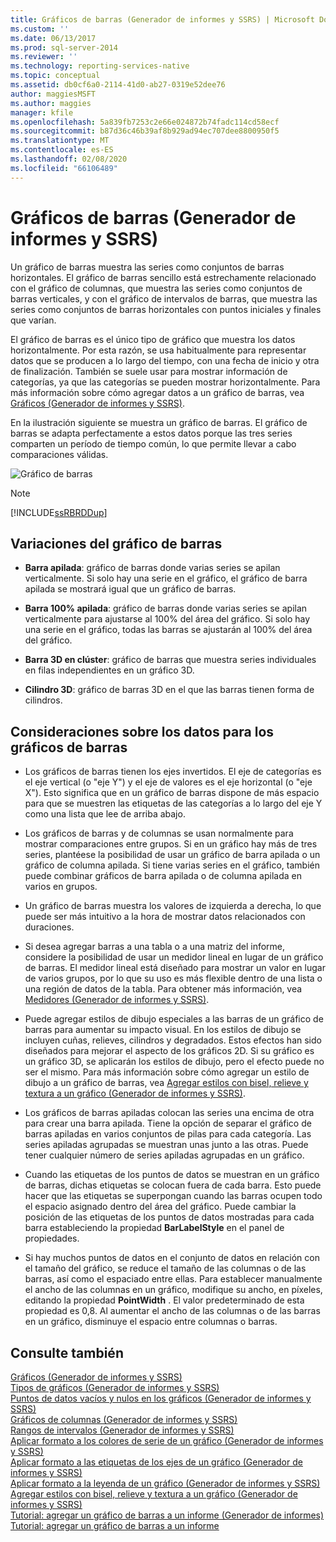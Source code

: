 ```yaml
---
title: Gráficos de barras (Generador de informes y SSRS) | Microsoft Docs
ms.custom: ''
ms.date: 06/13/2017
ms.prod: sql-server-2014
ms.reviewer: ''
ms.technology: reporting-services-native
ms.topic: conceptual
ms.assetid: db0cf6a0-2114-41d0-ab27-0319e52dee76
author: maggiesMSFT
ms.author: maggies
manager: kfile
ms.openlocfilehash: 5a839fb7253c2e66e024872b74fadc114cd58ecf
ms.sourcegitcommit: b87d36c46b39af8b929ad94ec707dee8800950f5
ms.translationtype: MT
ms.contentlocale: es-ES
ms.lasthandoff: 02/08/2020
ms.locfileid: "66106489"
---
```

# <a name="bar-charts-report-builder-and-ssrs"></a>Gráficos de barras (Generador de informes y SSRS)
  Un gráfico de barras muestra las series como conjuntos de barras horizontales. El gráfico de barras sencillo está estrechamente relacionado con el gráfico de columnas, que muestra las series como conjuntos de barras verticales, y con el gráfico de intervalos de barras, que muestra las series como conjuntos de barras horizontales con puntos iniciales y finales que varían.  
  
 El gráfico de barras es el único tipo de gráfico que muestra los datos horizontalmente. Por esta razón, se usa habitualmente para representar datos que se producen a lo largo del tiempo, con una fecha de inicio y otra de finalización. También se suele usar para mostrar información de categorías, ya que las categorías se pueden mostrar horizontalmente. Para más información sobre cómo agregar datos a un gráfico de barras, vea [Gráficos &#40;Generador de informes y SSRS&#41;](charts-report-builder-and-ssrs.md).  
  
 En la ilustración siguiente se muestra un gráfico de barras. El gráfico de barras se adapta perfectamente a estos datos porque las tres series comparten un período de tiempo común, lo que permite llevar a cabo comparaciones válidas.  
  
 ![Gráfico de barras](../media/barchart.gif "Gráfico de barras")  
  
> [!NOTE]  
>  [!INCLUDE[ssRBRDDup](../../includes/ssrbrddup-md.md)]  
  
## <a name="variations-of-the-bar-chart"></a>Variaciones del gráfico de barras  
  
-   **Barra apilada**: gráfico de barras donde varias series se apilan verticalmente. Si solo hay una serie en el gráfico, el gráfico de barra apilada se mostrará igual que un gráfico de barras.  
  
-   **Barra 100% apilada**: gráfico de barras donde varias series se apilan verticalmente para ajustarse al 100% del área del gráfico. Si solo hay una serie en el gráfico, todas las barras se ajustarán al 100% del área del gráfico.  
  
-   **Barra 3D en clúster**: gráfico de barras que muestra series individuales en filas independientes en un gráfico 3D.  
  
-   **Cilindro 3D**: gráfico de barras 3D en el que las barras tienen forma de cilindros.  
  
## <a name="data-considerations-for-bar-charts"></a>Consideraciones sobre los datos para los gráficos de barras  
  
-   Los gráficos de barras tienen los ejes invertidos. El eje de categorías es el eje vertical (o "eje Y") y el eje de valores es el eje horizontal (o "eje X"). Esto significa que en un gráfico de barras dispone de más espacio para que se muestren las etiquetas de las categorías a lo largo del eje Y como una lista que lee de arriba abajo.  
  
-   Los gráficos de barras y de columnas se usan normalmente para mostrar comparaciones entre grupos. Si en un gráfico hay más de tres series, plantéese la posibilidad de usar un gráfico de barra apilada o un gráfico de columna apilada. Si tiene varias series en el gráfico, también puede combinar gráficos de barra apilada o de columna apilada en varios en grupos.  
  
-   Un gráfico de barras muestra los valores de izquierda a derecha, lo que puede ser más intuitivo a la hora de mostrar datos relacionados con duraciones.  
  
-   Si desea agregar barras a una tabla o a una matriz del informe, considere la posibilidad de usar un medidor lineal en lugar de un gráfico de barras. El medidor lineal está diseñado para mostrar un valor en lugar de varios grupos, por lo que su uso es más flexible dentro de una lista o una región de datos de la tabla. Para obtener más información, vea [Medidores &#40;Generador de informes y SSRS&#41;](gauges-report-builder-and-ssrs.md).  
  
-   Puede agregar estilos de dibujo especiales a las barras de un gráfico de barras para aumentar su impacto visual. En los estilos de dibujo se incluyen cuñas, relieves, cilindros y degradados. Estos efectos han sido diseñados para mejorar el aspecto de los gráficos 2D. Si su gráfico es un gráfico 3D, se aplicarán los estilos de dibujo, pero el efecto puede no ser el mismo. Para más información sobre cómo agregar un estilo de dibujo a un gráfico de barras, vea [Agregar estilos con bisel, relieve y textura a un gráfico &#40;Generador de informes y SSRS&#41;](chart-effects-add-bevel-emboss-or-texture-report-builder.md).  
  
-   Los gráficos de barras apiladas colocan las series una encima de otra para crear una barra apilada. Tiene la opción de separar el gráfico de barras apiladas en varios conjuntos de pilas para cada categoría. Las series apiladas agrupadas se muestran unas junto a las otras. Puede tener cualquier número de series apiladas agrupadas en un gráfico.  
  
-   Cuando las etiquetas de los puntos de datos se muestran en un gráfico de barras, dichas etiquetas se colocan fuera de cada barra. Esto puede hacer que las etiquetas se superpongan cuando las barras ocupen todo el espacio asignado dentro del área del gráfico. Puede cambiar la posición de las etiquetas de los puntos de datos mostradas para cada barra estableciendo la propiedad **BarLabelStyle** en el panel de propiedades.  
  
-   Si hay muchos puntos de datos en el conjunto de datos en relación con el tamaño del gráfico, se reduce el tamaño de las columnas o de las barras, así como el espaciado entre ellas. Para establecer manualmente el ancho de las columnas en un gráfico, modifique su ancho, en píxeles, editando la propiedad **PointWidth** . El valor predeterminado de esta propiedad es 0,8. Al aumentar el ancho de las columnas o de las barras en un gráfico, disminuye el espacio entre columnas o barras.  
  
## <a name="see-also"></a>Consulte también  
 [Gráficos &#40;Generador de informes y SSRS&#41;](charts-report-builder-and-ssrs.md)   
 [Tipos de gráficos &#40;Generador de informes y SSRS&#41;](chart-types-report-builder-and-ssrs.md)   
 [Puntos de datos vacíos y nulos en los gráficos &#40;Generador de informes y SSRS&#41;](empty-and-null-data-points-in-charts-report-builder-and-ssrs.md)   
 [Gráficos de columnas &#40;Generador de informes y SSRS&#41;](column-charts-report-builder-and-ssrs.md)   
 [Rangos de intervalos &#40;Generador de informes y SSRS&#41;](range-charts-report-builder-and-ssrs.md)   
 [Aplicar formato a los colores de serie de un gráfico &#40;Generador de informes y SSRS&#41;](formatting-series-colors-on-a-chart-report-builder-and-ssrs.md)   
 [Aplicar formato a las etiquetas de los ejes de un gráfico &#40;Generador de informes y SSRS&#41;](formatting-axis-labels-on-a-chart-report-builder-and-ssrs.md)   
 [Aplicar formato a la leyenda de un gráfico &#40;Generador de informes y SSRS&#41;](chart-legend-formatting-report-builder.md)   
 [Agregar estilos con bisel, relieve y textura a un gráfico &#40;Generador de informes y SSRS&#41;](chart-effects-add-bevel-emboss-or-texture-report-builder.md)   
 [Tutorial: agregar un gráfico de barras a un informe (Generador de informes)](https://go.microsoft.com/fwlink/?LinkId=198052)   
 [Tutorial: agregar un gráfico de barras a un informe](https://go.microsoft.com/fwlink/?LinkId=198042)  
  
  

